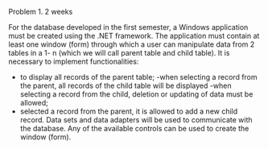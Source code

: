 Problem 1. 2 weeks

For the database developed in the first semester, a Windows application must be created using the .NET framework. The application must contain at least one window (form) through which a user can manipulate data from 2 tables in a 1- n (which we will call parent table and child table). It is necessary to implement functionalities:
- to display all records of the parent table;
-when selecting a record from the parent, all records of the child table will be displayed -when selecting a record from the child, deletion or updating of data must be allowed;
- selected a record from the parent, it is allowed to add a new child record.
Data sets and data adapters will be used to communicate with the database. Any of the available controls can be used to create the window (form).
